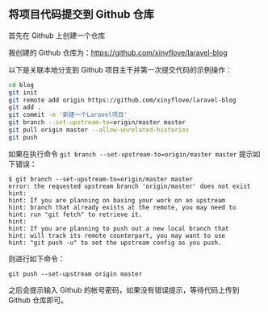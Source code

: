 ## 将项目代码提交到 Github 仓库

首先在 Github 上创建一个仓库

我创建的 Github 仓库为：https://github.com/xinyflove/laravel-blog

以下是关联本地分支到 Github 项目主干并第一次提交代码的示例操作：

```bash
cd blog
git init
git remote add origin https://github.com/xinyflove/laravel-blog
git add .
git commit -m '新建一个Laravel项目'
git branch --set-upstream-to=origin/master master
git pull origin master --allow-unrelated-histories
git push
```

如果在执行命令 `git branch --set-upstream-to=origin/master master` 提示如下错误：

```
$ git branch --set-upstream-to=origin/master master
error: the requested upstream branch 'origin/master' does not exist
hint:
hint: If you are planning on basing your work on an upstream
hint: branch that already exists at the remote, you may need to
hint: run "git fetch" to retrieve it.
hint:
hint: If you are planning to push out a new local branch that
hint: will track its remote counterpart, you may want to use
hint: "git push -u" to set the upstream config as you push.
```

则进行如下命令：

```
git push --set-upstream origin master
```

之后会提示输入 Github 的帐号密码，如果没有错误提示，等待代码上传到 Github 仓库即可。

